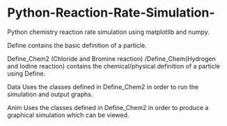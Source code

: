 # Python-Reaction-Rate-Simulation-
Python chemistry reaction rate simulation using matplotlib and numpy. 

Define contains the basic definition of a particle. 

Define_Chem2 (Chloride and Bromine reaction) /Define_Chem(Hydrogen and Iodine reaction) contains the chemical/physical definition of a particle using Define.

Data Uses the classes defined in Define_Chem2 in order to run the simulation and output graphs. 

Anim Uses the classes defined in Define_Chem2 in order to produce a graphical simulation which can be viewed.
